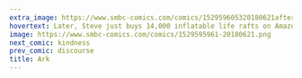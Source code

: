 ```yaml
---
extra_image: https://www.smbc-comics.com/comics/152959605320180621after.png
hovertext: Later, Steve just buys 14,000 inflatable life rafts on Amazon.
image: https://www.smbc-comics.com/comics/1529595961-20180621.png
next_comic: kindness
prev_comic: discourse
title: Ark
---
```



